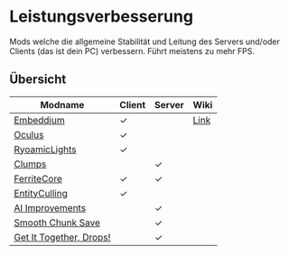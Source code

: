 # Leistungsverbesserung

Mods welche die allgemeine Stabilität und Leitung des Servers und/oder Clients (das ist dein PC) verbessern.
Führt meistens zu mehr FPS.

## Übersicht

| Modname                                             | Client | Server | Wiki                                                |
|-----------------------------------------------------|--------|--------|-----------------------------------------------------|
| [Embeddium](Embeddium.md)                           | ✓      |        | [Link](https://github.com/embeddedt/embeddium/wiki) |
| [Oculus](Oculus.md)                                 | ✓      |        |                                                     |
| [RyoamicLights](RyoamicLights.md)                   | ✓      |        |                                                     |
| [Clumps](Clumps.md)                                 |        | ✓      |                                                     |
| [FerriteCore](FerriteCore.md)                       | ✓      | ✓      |                                                     |
| [EntityCulling](EntityCulling.md)                   | ✓      |        |                                                     |
| [AI Improvements](AI-Improvements.md)               |        | ✓      |                                                     |
| [Smooth Chunk Save](Smooth-Chunk-Save.md)           |        | ✓      |                                                     |
| [Get It Together, Drops!](Get-It-Together-Drops.md) |        | ✓      |                                                     |
